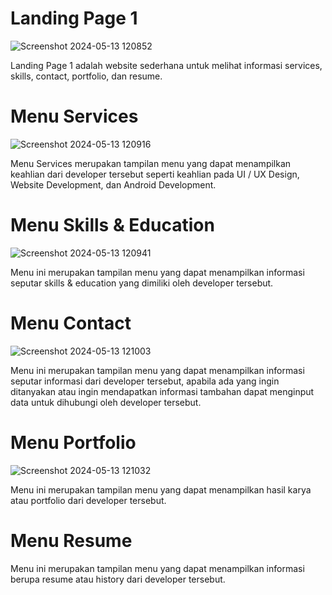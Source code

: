 # Landing Page 1

![Screenshot 2024-05-13 120852](https://github.com/denilsen29/landingpage1/assets/97108852/d0d18489-540e-4f74-aad3-c401dce21769)

Landing Page 1 adalah website sederhana untuk melihat informasi services, skills, contact, portfolio, dan resume.

#  Menu Services

![Screenshot 2024-05-13 120916](https://github.com/denilsen29/landingpage1/assets/97108852/5e4de13a-4bf8-41bc-92b7-670d51ad3704)

Menu Services merupakan tampilan menu yang dapat menampilkan keahlian dari developer tersebut seperti keahlian pada UI / UX Design, Website Development, dan Android Development.

#  Menu Skills & Education

![Screenshot 2024-05-13 120941](https://github.com/denilsen29/landingpage1/assets/97108852/a2849887-641c-493f-9539-65744f53aa6b)

Menu ini merupakan tampilan menu yang dapat menampilkan informasi seputar skills & education yang dimiliki oleh developer tersebut.

#  Menu Contact

![Screenshot 2024-05-13 121003](https://github.com/denilsen29/landingpage1/assets/97108852/e3ed6b50-06ca-4faf-a66a-c0258d05dd18)

Menu ini merupakan tampilan menu yang dapat menampilkan informasi seputar informasi dari developer tersebut, apabila ada yang ingin ditanyakan atau ingin mendapatkan informasi tambahan dapat menginput data untuk dihubungi oleh developer tersebut.

#  Menu Portfolio

![Screenshot 2024-05-13 121032](https://github.com/denilsen29/landingpage1/assets/97108852/359c6c24-ecbe-4bd4-a4be-820e6fb6a609)

Menu ini merupakan tampilan menu yang dapat menampilkan hasil karya atau portfolio dari developer tersebut.

#  Menu Resume

Menu ini merupakan tampilan menu yang dapat menampilkan informasi berupa resume atau history dari developer tersebut.




